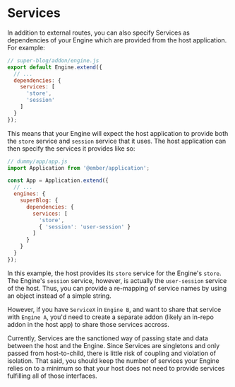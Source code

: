 # Services

In addition to external routes, you can also specify Services as dependencies of your Engine which are provided from the host application. For example:

```js
// super-blog/addon/engine.js
export default Engine.extend({
  // ...
  dependencies: {
    services: [
      'store',
      'session'
    ]
  }
});
```

This means that your Engine will expect the host application to provide both the `store` service and `session` service that it uses. The host application can then specify the services it provides like so:

```js
// dummy/app/app.js
import Application from '@ember/application';

const App = Application.extend({
  // ...
  engines: {
    superBlog: {
      dependencies: {
        services: [
          'store',
          { 'session': 'user-session' }
        ]
      }
    }
  }
});
```

In this example, the host provides its `store` service for the Engine's `store`. The Engine's `session` service, however, is actually the `user-session` service of the host. Thus, you can provide a re-mapping of service names by using an object instead of a simple string.

However, if you have `ServiceX` in `Engine B`, and want to share that service with `Engine A`, you'd need to create a separate addon (likely an in-repo addon in the host app) to share those services accross.

Currently, Services are the sanctioned way of passing state and data between the host and the Engine. Since Services are singletons and only passed from host-to-child, there is little risk of coupling and violation of isolation. That said, you should keep the number of services your Engine relies on to a minimum so that your host does not need to provide services fulfilling all of those interfaces.
